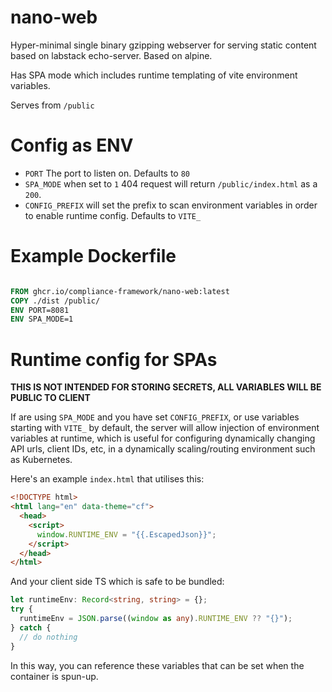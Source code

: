 # nano-web

Hyper-minimal single binary gzipping webserver for serving static content based on labstack echo-server. Based on alpine.

Has SPA mode which includes runtime templating of vite environment variables.

Serves from `/public`

# Config as ENV

- `PORT` The port to listen on. Defaults to `80`
- `SPA_MODE` when set to `1` 404 request will return `/public/index.html` as a `200`.
- `CONFIG_PREFIX` will set the prefix to scan environment variables in order to enable runtime config. Defaults to `VITE_`

# Example Dockerfile

```Dockerfile

FROM ghcr.io/compliance-framework/nano-web:latest
COPY ./dist /public/
ENV PORT=8081
ENV SPA_MODE=1

```

# Runtime config for SPAs

**THIS IS NOT INTENDED FOR STORING SECRETS, ALL VARIABLES WILL BE PUBLIC TO CLIENT**

If are using `SPA_MODE` and you have set `CONFIG_PREFIX`, or use variables starting with `VITE_` by default, the server will
allow injection of environment variables at runtime, which is useful for configuring dynamically changing API urls, client IDs,
etc, in a dynamically scaling/routing environment such as Kubernetes.

Here's an example `index.html` that utilises this:

```html
<!DOCTYPE html>
<html lang="en" data-theme="cf">
  <head>
    <script>
      window.RUNTIME_ENV = "{{.EscapedJson}}";
    </script>
  </head>
</html>
```

And your client side TS which is safe to be bundled:

```typescript
let runtimeEnv: Record<string, string> = {};
try {
  runtimeEnv = JSON.parse((window as any).RUNTIME_ENV ?? "{}");
} catch {
  // do nothing
}
```

In this way, you can reference these variables that can be set when the container is spun-up.
